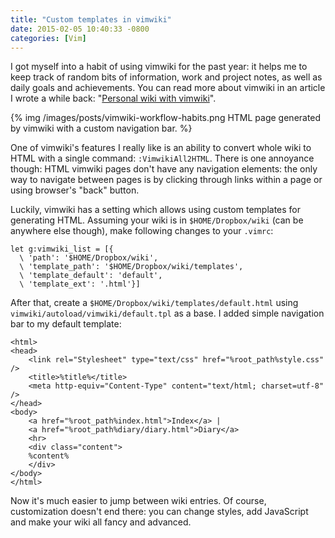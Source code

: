 ```yaml
---
title: "Custom templates in vimwiki"
date: 2015-02-05 10:40:33 -0800
categories: [Vim]
---
```


I got myself into a habit of using vimwiki for the past year: it helps me to
keep track of random bits of information, work and project notes, as well as
daily goals and achievements. You can read more about vimwiki in an article I
wrote a while back: "[Personal wiki with vimwiki][1]".

{% img /images/posts/vimwiki-workflow-habits.png HTML page generated by vimwiki with a custom navigation bar. %}

One of vimwiki's features I really like is an ability to convert whole wiki to
HTML with a single command: `:VimwikiAll2HTML`. There is one annoyance though:
HTML vimwiki pages don't have any navigation elements: the only way to navigate
between pages is by clicking through links within a page or using browser's
"back" button.

Luckily, vimwiki has a setting which allows using custom templates for
generating HTML. Assuming your wiki is in `$HOME/Dropbox/wiki` (can be anywhere
else though), make following changes to your `.vimrc`:

	let g:vimwiki_list = [{
	  \ 'path': '$HOME/Dropbox/wiki',
	  \ 'template_path': '$HOME/Dropbox/wiki/templates',
	  \ 'template_default': 'default',
	  \ 'template_ext': '.html'}]

After that, create a `$HOME/Dropbox/wiki/templates/default.html` using
`vimwiki/autoload/vimwiki/default.tpl` as a base. I added simple navigation bar
to my default template:

	<html>
	<head>
		<link rel="Stylesheet" type="text/css" href="%root_path%style.css" />
		<title>%title%</title>
		<meta http-equiv="Content-Type" content="text/html; charset=utf-8" />
	</head>
	<body>
		<a href="%root_path%index.html">Index</a> |
		<a href="%root_path%diary/diary.html">Diary</a>
		<hr>
		<div class="content">
		%content%
		</div>
	</body>
	</html>

Now it's much easier to jump between wiki entries. Of course, customization
doesn't end there: you can change styles, add JavaScript and make your wiki all
fancy and advanced.

[1]: http://www.rosipov.com/blog/personal-wiki-with-vimwiki/
